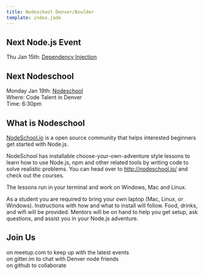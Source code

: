 ```yaml
---
title: Nodeschool Denver/Boulder 
template: index.jade
---
```



Next Node.js Event
------------------

Thu Jan 15th: [Dependency Injection][next-event]

Next Nodeschool
---------------

Monday Jan 19th: [Nodeschool][next-nodeschool]  
Where: Code Talent in Denver  
Time: 6:30pm  

What is Nodeschool
------------------
[NodeSchool.io](http://www.nodeschool.io) is a open source community that helps interested beginners get started with Node.js.

NodeSchool has installable choose-your-own-adventure style lessons to learn how to use Node.js, npm and other related tools by writing code to solve realistic problems.  You can head over to http://nodeschool.io/ and check out the courses.

The lessons run in your terminal and work on Windows, Mac and Linux.

As a student you are required to bring your own laptop (Mac, Linux, or Windows).  Instructions with how and what to install will follow.  Food, drinks, and wifi will be provided.  Mentors will be on hand to help you get setup, ask questions, and assist you in your Node.js adventure.

Join Us
-------

<div class="text-center call-to-action">
  <a href="http://www.meetup.com/Node-js-Denver-Boulder"><span class="mega-octicon octicon-organization"></span></a>
  on meetup.com to keep up with the latest events
</div>

<div class="text-center call-to-action">
  <a href="https://gitter.im/nodeschool/denver-boulder"><span class="mega-octicon octicon-comment-discussion"></span></a>
  on gitter.im to chat with Denver node friends
</div>

<div class="text-center call-to-action">
  <a href="https://github.com/nodeschool/denver-boulder"><span class="mega-octicon octicon-mark-github"></span></a>
  on github to collaborate
</div>

[next-event]: http://www.meetup.com/Node-js-Denver-Boulder/events/219579853/
[next-nodeschool]: http://www.meetup.com/Node-js-Denver-Boulder/events/219598106/
